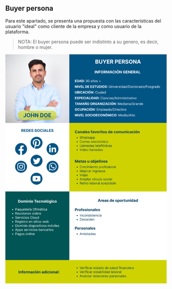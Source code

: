 ## Buyer persona
Para este apartado, se presenta una propuesta con las características del usuario "ideal" como cliente de la empresa y como usuario de la plataforma.
> NOTA: El buyer persona puede ser indistinto a su genero, es decir, hombre o mujer.

![Abogabot-Poster-BuyerPersona](./images/buyerPersona.jpg)